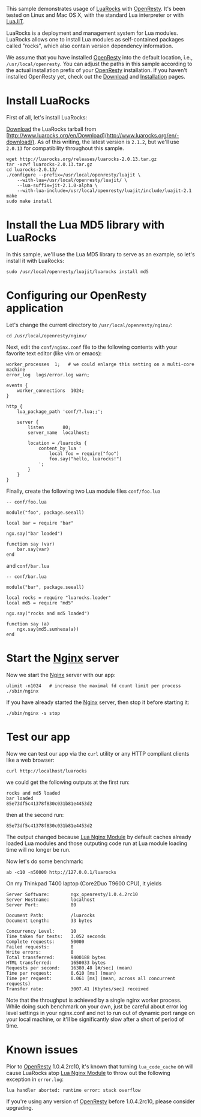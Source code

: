 <!---
    @title         Using Lua Rocks
    @creator       Yichun Zhang
    @created       2011-08-07 02:32 GMT
    @modifier      YichunZhang
    @modified      2014-01-25 17:59 GMT
    @changecount   36
--->

This sample demonstrates usage of [LuaRocks](http://www.luarocks.org/) with [OpenResty](openresty/). It's been tested on Linux and Mac OS X, with the standard Lua interpreter or with [LuaJIT](luajit/).

LuaRocks is a deployment and management system for Lua modules. LuaRocks allows one to install Lua modules as self-contained packages called "rocks", which also contain version dependency  information.

We assume that you have installed [OpenResty](openresty/) into the default location, i.e., `/usr/local/openresty`. You can adjust the paths in this sample according to the actual installation prefix of your [OpenResty](openresty/) installation. If you haven't installed OpenResty yet, check out the [Download](download/) and [Installation](installation/) pages.


#  Install LuaRocks
First of all, let's install LuaRocks:

[Download](download/) the LuaRocks tarball from [http://www.luarocks.org/en/Download](http://www.luarocks.org/en/-download/). As of this writing, the latest version is `2.1.2`, but we'll use `2.0.13` for compatibility throughout this sample.

```
wget http://luarocks.org/releases/luarocks-2.0.13.tar.gz
tar -xzvf luarocks-2.0.13.tar.gz
cd luarocks-2.0.13/
./configure --prefix=/usr/local/openresty/luajit \
    --with-lua=/usr/local/openresty/luajit/ \
    --lua-suffix=jit-2.1.0-alpha \
    --with-lua-include=/usr/local/openresty/luajit/include/luajit-2.1
make
sudo make install
```


#  Install the Lua MD5 library with LuaRocks
In this sample, we'll use the Lua MD5 library to serve as an example, so let's install it with LuaRocks:

```
sudo /usr/local/openresty/luajit/luarocks install md5
```


#  Configuring our OpenResty application
Let's change the current directory to `/usr/local/openresty/nginx/`:

```
cd /usr/local/openresty/nginx/
```

Next, edit the `conf/nginx.conf` file to the following contents with your favorite text editor (like vim or emacs):

```
worker_processes  1;   # we could enlarge this setting on a multi-core machine
error_log  logs/error.log warn;

events {
    worker_connections  1024;
}

http {
    lua_package_path 'conf/?.lua;;';

    server {
        listen       80;
        server_name  localhost;

        location = /luarocks {
            content_by_lua '
                local foo = require("foo")
                foo.say("hello, luarocks!")
            ';
        }
    }
}
```

Finally, create the following two Lua module files `conf/foo.lua`

```
-- conf/foo.lua

module("foo", package.seeall)

local bar = require "bar"

ngx.say("bar loaded")

function say (var)
    bar.say(var)
end
```

and `conf/bar.lua`

```
-- conf/bar.lua

module("bar", package.seeall)

local rocks = require "luarocks.loader"
local md5 = require "md5"

ngx.say("rocks and md5 loaded")

function say (a)
    ngx.say(md5.sumhexa(a))
end
```


#  Start the [Nginx](nginx/) server
Now we start the [Nginx](nginx/) server with our app:

```
ulimit -n1024   # increase the maximal fd count limit per process
./sbin/nginx
```

If you have already started the [Nginx](nginx/) server, then stop it before starting it:

```
./sbin/nginx -s stop
```


#  Test our app
Now we can test our app via the `curl` utility or any HTTP compliant clients like a web browser:

```
curl http://localhost/luarocks
```

we could get the following outputs at the first run:

```
rocks and md5 loaded
bar loaded
85e73df5c41378f830c031b81e4453d2
```

then at the second run:

```
85e73df5c41378f830c031b81e4453d2
```

The output changed because [Lua Nginx Module](lua-nginx-module/) by default caches already loaded Lua modules and those outputing code run at Lua module loading time will no longer be run.

Now let's do some benchmark:

```
ab -c10 -n50000 http://127.0.0.1/luarocks
```

On my Thinkpad T400 laptop (Core2Duo T9600 CPU), it yields

```
Server Software:        ngx_openresty/1.0.4.2rc10
Server Hostname:        localhost
Server Port:            80

Document Path:          /luarocks
Document Length:        33 bytes

Concurrency Level:      10
Time taken for tests:   3.052 seconds
Complete requests:      50000
Failed requests:        0
Write errors:           0
Total transferred:      9400188 bytes
HTML transferred:       1650033 bytes
Requests per second:    16380.48 [#/sec] (mean)
Time per request:       0.610 [ms] (mean)
Time per request:       0.061 [ms] (mean, across all concurrent requests)
Transfer rate:          3007.41 [Kbytes/sec] received
```

Note that the throughput is achieved by a single nginx worker process. While doing such benchmark on your own, just be careful about error log level settings in your nginx.conf and not to run out of dynamic port range on your local machine, or it'll be significantly slow after a short of period of time.

#  Known issues
Pior to [OpenResty](openresty/) 1.0.4.2rc10, it's known that turning `lua_code_cache` on will cause LuaRocks atop [Lua Nginx Module](lua-nginx-module/) to throw out the following exception in `error.log`:

```
lua handler aborted: runtime error: stack overflow
```

If you're using any version of [OpenResty](openresty/) before 1.0.4.2rc10, please consider upgrading.
